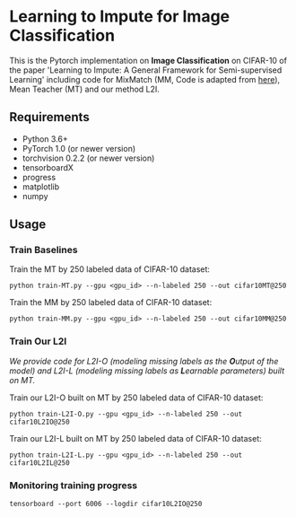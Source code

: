 # Learning to Impute for Image Classification
This is the Pytorch implementation on **Image Classification** on CIFAR-10 of the paper 'Learning to Impute: A General Framework for Semi-supervised Learning' including code for MixMatch (MM, Code is adapted from [here](https://github.com/YU1ut/MixMatch-pytorch)), Mean Teacher (MT) and our method L2I.


## Requirements
- Python 3.6+
- PyTorch 1.0 (or newer version)
- torchvision 0.2.2 (or newer version)
- tensorboardX
- progress
- matplotlib
- numpy

## Usage

### Train Baselines
Train the MT by 250 labeled data of CIFAR-10 dataset:
```
python train-MT.py --gpu <gpu_id> --n-labeled 250 --out cifar10MT@250
```

Train the MM by 250 labeled data of CIFAR-10 dataset:
```
python train-MM.py --gpu <gpu_id> --n-labeled 250 --out cifar10MM@250
```

### Train Our L2I
*We provide code for L2I-O (modeling missing labels as the **O**utput of the model) and L2I-L (modeling missing labels as **L**earnable parameters) built on MT.*

Train our L2I-O built on MT by 250 labeled data of CIFAR-10 dataset:
```
python train-L2I-O.py --gpu <gpu_id> --n-labeled 250 --out cifar10L2IO@250
```

Train our L2I-L built on MT by 250 labeled data of CIFAR-10 dataset:
```
python train-L2I-L.py --gpu <gpu_id> --n-labeled 250 --out cifar10L2IL@250
```

### Monitoring training progress
```
tensorboard --port 6006 --logdir cifar10L2IO@250
```

